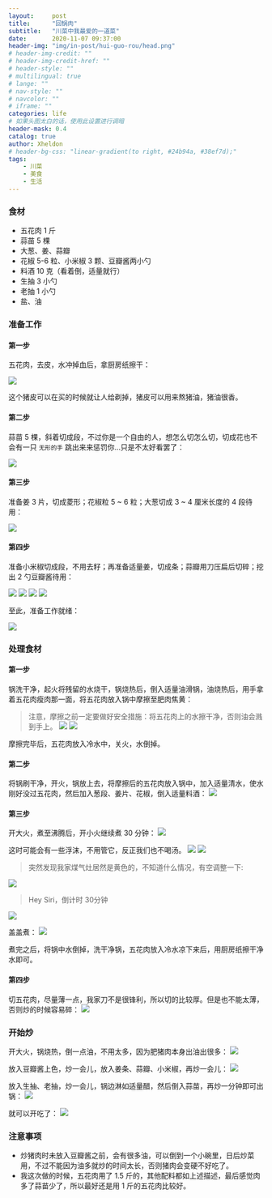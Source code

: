 ```yaml
---
layout:     post
title:      "回锅肉"
subtitle:   "川菜中我最爱的一道菜"
date:       2020-11-07 09:37:00
header-img: "img/in-post/hui-guo-rou/head.png"
# header-img-credit: ""
# header-img-credit-href: ""
# header-style: ""
# multilingual: true
# lange: ""
# nav-style: ""
# navcolor: ""
# iframe: ""
categories: life
# 如果头图太白的话，使用此设置进行调暗
header-mask: 0.4
catalog: true
author: Xheldon
# header-bg-css: "linear-gradient(to right, #24b94a, #38ef7d);"
tags:
    - 川菜
    - 美食
    - 生活
---
```


### 食材

* 五花肉 1 斤
* 蒜苗 5 棵
* 大葱、姜、蒜瓣
* 花椒 5-6 粒、小米椒 3 颗、豆瓣酱两小勺
* 料酒 10 克（看着倒，适量就行）
* 生抽 3 小勺
* 老抽 1 小勺
* 盐、油

### 准备工作

#### 第一步

五花肉，去皮，水冲掉血后，拿厨房纸擦干：

![](https://static.xheldon.cn/img/in-post/hui-guo-rou/IMG_2492.png)

这个猪皮可以在买的时候就让人给剃掉，猪皮可以用来熬猪油，猪油很香。


#### 第二步

蒜苗 5 棵，斜着切成段，不过你是一个自由的人，想怎么切怎么切，切成花也不会有一只 `无形的手` 跳出来来惩罚你...只是不太好看罢了：

![](https://static.xheldon.cn/img/in-post/hui-guo-rou/IMG_2482.png)

#### 第三步

准备姜 3 片，切成菱形；花椒粒 5 ~ 6 粒；大葱切成 3 ~ 4 厘米长度的 4 段待用：

![](https://static.xheldon.cn/img/in-post/hui-guo-rou/IMG_2484.png)


#### 第四步

准备小米椒切成段，不用去籽；再准备适量姜，切成条；蒜瓣用刀压扁后切碎；挖出 2 勺豆瓣酱待用：

![](https://static.xheldon.cn/img/in-post/hui-guo-rou/IMG_2485.png)
![](https://static.xheldon.cn/img/in-post/hui-guo-rou/IMG_2486.png)
![](https://static.xheldon.cn/img/in-post/hui-guo-rou/IMG_2487.png)
![](https://static.xheldon.cn/img/in-post/hui-guo-rou/IMG_2488.png)

至此，准备工作就绪：

![](https://static.xheldon.cn/img/in-post/hui-guo-rou/IMG_2489.png)

### 处理食材

#### 第一步

锅洗干净，起火将残留的水烧干，锅烧热后，倒入适量油滑锅，油烧热后，用手拿着五花肉瘦肉那一面，将五花肉放入锅中摩擦至肥肉焦黄：
> 注意，摩擦之前一定要做好安全措施：将五花肉上的水擦干净，否则油会溅到手上。
![](https://static.xheldon.cn/img/in-post/hui-guo-rou/IMG_2493.png)
![](https://static.xheldon.cn/img/in-post/hui-guo-rou/IMG_2494.png)

摩擦完毕后，五花肉放入冷水中，关火，水倒掉。

#### 第二步

将锅刷干净，开火，锅放上去，将摩擦后的五花肉放入锅中，加入适量清水，使水刚好没过五花肉，然后加入葱段、姜片、花椒，倒入适量料酒：
![](https://static.xheldon.cn/img/in-post/hui-guo-rou/IMG_2495.png)

#### 第三步

开大火，煮至沸腾后，开小火继续煮 30 分钟：
![](https://static.xheldon.cn/img/in-post/hui-guo-rou/IMG_2496.png)

这时可能会有一些浮沫，不用管它，反正我们也不喝汤。
![](https://static.xheldon.cn/img/in-post/hui-guo-rou/IMG_2499.png)
![](https://static.xheldon.cn/img/in-post/hui-guo-rou/IMG_2500.png)

>突然发现我家煤气灶居然是黄色的，不知道什么情况，有空调整一下:

![](https://static.xheldon.cn/img/in-post/hui-guo-rou/IMG_2502.png)

>Hey Siri，倒计时 30分钟

![](https://static.xheldon.cn/img/in-post/hui-guo-rou/IMG_2501.png)

盖盖煮：
![](https://static.xheldon.cn/img/in-post/hui-guo-rou/IMG_2506.png)

煮完之后，将锅中水倒掉，洗干净锅，五花肉放入冷水凉下来后，用厨房纸擦干净水即可。

#### 第四步 

切五花肉，尽量薄一点，我家刀不是很锋利，所以切的比较厚。但是也不能太薄，否则炒的时候容易碎：
![](https://static.xheldon.cn/img/in-post/hui-guo-rou/IMG_2509.png)

### 开始炒

开大火，锅烧热，倒一点油，不用太多，因为肥猪肉本身出油出很多：
![](https://static.xheldon.cn/img/in-post/hui-guo-rou/IMG_2510.png)

放入豆瓣酱上色，炒一会儿，放入姜条、蒜瓣、小米椒，再炒一会儿：
![](https://static.xheldon.cn/img/in-post/hui-guo-rou/IMG_2511.png)

放入生抽、老抽，炒一会儿，锅边淋如适量醋，然后倒入蒜苗，再炒一分钟即可出锅：
![](https://static.xheldon.cn/img/in-post/hui-guo-rou/IMG_2512.png)

就可以开吃了：
![](https://static.xheldon.cn/img/in-post/hui-guo-rou/IMG_2517.png)

### 注意事项

* 炒猪肉时未放入豆瓣酱之前，会有很多油，可以倒到一个小碗里，日后炒菜用，不过不能因为油多就炒的时间太长，否则猪肉会变硬不好吃了。
* 我这次做的时候，五花肉用了 1.5 斤的，其他配料都如上述描述，最后感觉肉多了蒜苗少了，所以最好还是用 1 斤的五花肉比较好。
